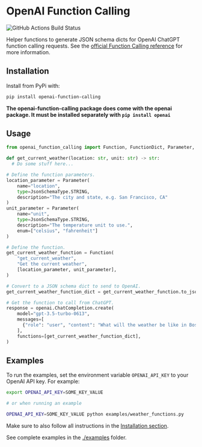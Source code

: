 # OpenAI Function Calling

![GitHub Actions Build Status](https://github.com/jakecyr/openai-function-calling/actions/workflows/test-application.yml/badge.svg)

Helper functions to generate JSON schema dicts for OpenAI ChatGPT function calling requests. See the [official Function Calling reference](https://platform.openai.com/docs/guides/gpt/function-calling) for more information.

## Installation

Install from PyPi with:

```bash
pip install openai-function-calling
```

**The openai-function-calling package does come with the openai package. It must be installed separately with `pip install openai`**

## Usage

```python
from openai_function_calling import Function, FunctionDict, Parameter, JsonSchemaType

def get_current_weather(location: str, unit: str) -> str:
  # Do some stuff here...

# Define the function parameters.
location_parameter = Parameter(
    name="location",
    type=JsonSchemaType.STRING,
    description="The city and state, e.g. San Francisco, CA"
)
unit_parameter = Parameter(
    name="unit",
    type=JsonSchemaType.STRING,
    description="The temperature unit to use.",
    enum=["celsius", "fahrenheit"]
)

# Define the function.
get_current_weather_function = Function(
    "get_current_weather",
    "Get the current weather",
    [location_parameter, unit_parameter],
)

# Convert to a JSON schema dict to send to OpenAI.
get_current_weather_function_dict = get_current_weather_function.to_json_schema()

# Get the function to call from ChatGPT.
response = openai.ChatCompletion.create(
    model="gpt-3.5-turbo-0613",
    messages=[
      {"role": "user", "content": "What will the weather be like in Boston, MA tomorrow?"}
    ],
    functions=[get_current_weather_function_dict],
)
```

## Examples

To run the examples, set the environment variable `OPENAI_API_KEY` to your OpenAI API key. For example:

```bash
export OPENAI_API_KEY=SOME_KEY_VALUE

# or when running an example

OPENAI_API_KEY=SOME_KEY_VALUE python examples/weather_functions.py
```

Make sure to also follow all instructions in the [Installation section](#installation).

See complete examples in the [./examples](https://github.com/jakecyr/openai-function-calling/tree/master/examples) folder.
